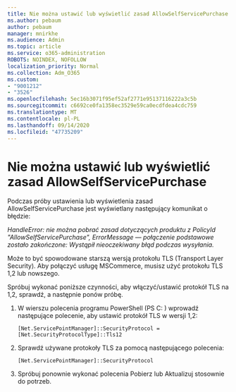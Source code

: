 ```yaml
---
title: Nie można ustawić lub wyświetlić zasad AllowSelfServicePurchase
ms.author: pebaum
author: pebaum
manager: mnirkhe
ms.audience: Admin
ms.topic: article
ms.service: o365-administration
ROBOTS: NOINDEX, NOFOLLOW
localization_priority: Normal
ms.collection: Adm_O365
ms.custom:
- "9001212"
- "3526"
ms.openlocfilehash: 5ec16b3071f95ef52af2771e95137116222a3c5b
ms.sourcegitcommit: c6692ce0fa1358ec3529e59ca0ecdfdea4cdc759
ms.translationtype: MT
ms.contentlocale: pl-PL
ms.lasthandoff: 09/14/2020
ms.locfileid: "47735209"
---
```

# <a name="unable-to-set-or-view-the-allowselfservicepurchase-policy"></a>Nie można ustawić lub wyświetlić zasad AllowSelfServicePurchase

Podczas próby ustawienia lub wyświetlenia zasad AllowSelfServicePurchase jest wyświetlany następujący komunikat o błędzie:

*HandleError: nie można pobrać zasad dotyczących produktu z PolicyId "AllowSelfServicePurchase", ErrorMessage — połączenie podstawowe zostało zakończone: Wystąpił nieoczekiwany błąd podczas wysyłania.*

Może to być spowodowane starszą wersją protokołu TLS (Transport Layer Security). Aby połączyć usługę MSCommerce, musisz użyć protokołu TLS 1,2 lub nowszego.  

Spróbuj wykonać poniższe czynności, aby włączyć/ustawić protokół TLS na 1,2, sprawdź, a następnie ponów próbę.
 1. W wierszu polecenia programu PowerShell (PS C: \) wprowadź następujące polecenie, aby ustawić protokół TLS w wersji 1,2:

    `[Net.ServicePointManager]::SecurityProtocol = [Net.SecurityProtocolType]::Tls12`

2. Sprawdź używane protokoły TLS za pomocą następującego polecenia:

    `[Net.ServicePointManager]::SecurityProtocol` 

3. Spróbuj ponownie wykonać polecenia Pobierz lub Aktualizuj stosownie do potrzeb.


